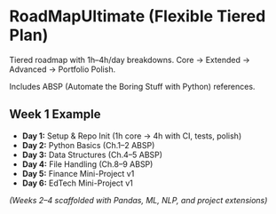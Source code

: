 # RoadMapUltimate (Flexible Tiered Plan)

Tiered roadmap with 1h–4h/day breakdowns. Core → Extended → Advanced → Portfolio Polish.

Includes ABSP (Automate the Boring Stuff with Python) references.

## Week 1 Example
- **Day 1:** Setup & Repo Init (1h core → 4h with CI, tests, polish)
- **Day 2:** Python Basics (Ch.1–2 ABSP)
- **Day 3:** Data Structures (Ch.4–5 ABSP)
- **Day 4:** File Handling (Ch.8–9 ABSP)
- **Day 5:** Finance Mini-Project v1
- **Day 6:** EdTech Mini-Project v1

*(Weeks 2–4 scaffolded with Pandas, ML, NLP, and project extensions)*
